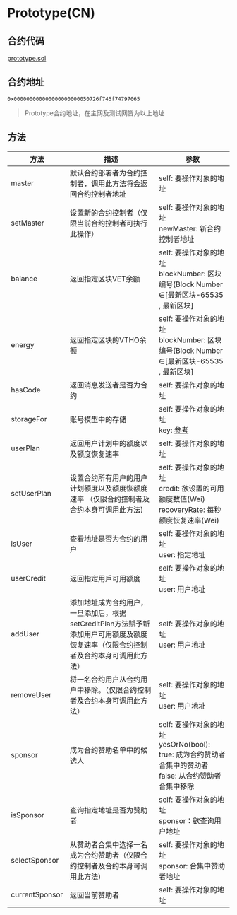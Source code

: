 # Prototype(CN)

## 合约代码
  
 [prototype.sol](https://github.com/vechain/thor/blob/master/builtin/gen/prototype.sol)
 
## 合约地址 
 
 `0x000000000000000000000050726f746f74797065`
>Prototype合约地址，在主网及测试网皆为以上地址

##  方法

|方法|描述| 参数|
|---|---|----|
|master|默认合约部署者为合约控制者，调用此方法将会返回合约控制者地址|self: 要操作对象的地址|
|setMaster|设置新的合约控制者（仅限当前合约控制者可执行此操作）|self: 要操作对象的地址<br>newMaster: 新合约控制者地址|
|balance|返回指定区块VET余额 |self: 要操作对象的地址<br>blockNumber: 区块编号(Block Number ∈[最新区块-65535 , 最新区块]|
|energy|返回指定区块的VTHO余额 |self: 要操作对象的地址<br>blockNumber: 区块编号(Block Number ∈[最新区块-65535 , 最新区块]|
|hasCode|返回消息发送者是否为合约 |self: 要操作对象的地址|
|storageFor|账号模型中的存储|self: 要操作对象的地址<br>key: [参考](https://solidity.readthedocs.io/en/latest/miscellaneous.html#layout-of-state-variables-in-storage)|
|userPlan|返回用户计划中的额度以及额度恢复速率|self: 要操作对象的地址|
|setUserPlan|设置合约所有用户的用户计划额度以及额度恢额度速率 （仅限合约控制者及合约本身可调用此方法)|self: 要操作对象的地址<br>credit: 欲设置的可用额度数值(Wei)<br>recoveryRate: 每秒额度恢复速率(Wei)|
|isUser|查看地址是否为合约的用户 |self: 要操作对象的地址<br>user: 指定地址|
|userCredit|返回指定用戶可用额度|self: 要操作对象的地址<br>user: 用户地址|
|addUser|添加地址成为合约用户，一旦添加后，根据setCreditPlan方法赋予新添加用户可用额度及额度恢复速率（仅限合约控制者及合约本身可调用此方法）|self: 要操作对象的地址<br>user: 用户地址|
|removeUser|将一名合约用户从合约用户中移除。（仅限合约控制者及合约本身可调用此方法）|self: 要操作对象的地址<br>user: 用户地址|
|sponsor|成为合约赞助名单中的候选人 |self: 要操作对象的地址<br>yesOrNo(bool): <br>true: 成为合约赞助者合集中的赞助者 <br>false: 从合约赞助者合集中移除|
|isSponsor|查询指定地址是否为赞助者 |self: 要操作对象的地址<br>sponsor：欲查询用户地址|
|selectSponsor|从赞助者合集中选择一名成为合约赞助者（仅限合约控制者及合约本身可调用此方法)|self: 要操作对象的地址<br>sponsor: 合集中赞助者地址|
|currentSponsor|返回当前赞助者|self: 要操作对象的地址|
